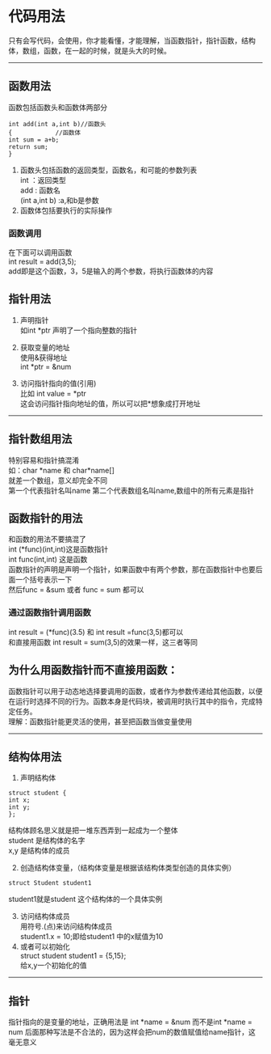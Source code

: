 # 代码用法  
只有会写代码，会使用，你才能看懂，才能理解，当函数指针，指针函数，结构体，数组，函数，在一起的时候，就是头大的时候。
***
## 函数用法  
函数包括函数头和函数体两部分  
~~~
int add(int a,int b)//函数头
{            //函数体
int sum = a+b;
return sum;
}
~~~
1. 函数头包括函数的返回类型，函数名，和可能的参数列表  
int ：返回类型  
add  : 函数名  
(int a,int b)  :a,和b是参数   
2. 函数体包括要执行的实际操作  
### 函数调用  
在下面可以调用函数  
int result = add(3,5);  
add即是这个函数，3，5是输入的两个参数，将执行函数体的内容  
	
	
	
	
	
## 指针用法  
1. 声明指针  
	如int  \*ptr 声明了一个指向整数的指针  
	
2. 获取变量的地址  
	使用&获得地址  
	int \*ptr = &num  
	
3. 访问指针指向的值(引用)  
	比如 int value = \*ptr  
	这会访问指针指向地址的值，所以可以把\*想象成打开地址  
	
	
	
	
	
***
## 指针数组用法  
特别容易和指针搞混淆  
如：char \*name 和 char\*name[]  
就差一个数组，意义却完全不同  
第一个代表指针名叫name 第二个代表数组名叫name,数组中的所有元素是指针  
	
	
## 函数指针的用法  
和函数的用法不要搞混了   
int (\*func)(int,int)这是函数指针  
int func(int,int) 这是函数  
函数指针的声明是声明一个指针，如果函数中有两个参数，那在函数指针中也要后面一个括号表示一下  
然后func = &sum 或者 func = sum 都可以  
### 通过函数指针调用函数  
int result = (\*func)(3.5) 和 int result =func(3,5)都可以  
和直接用函数 int result = sum(3,5)的效果一样，这三者等同  
## 为什么用函数指针而不直接用函数：
函数指针可以用于动态地选择要调用的函数，或者作为参数传递给其他函数，以便在运行时选择不同的行为。函数本身是代码块，被调用时执行其中的指令，完成特定任务。  
理解：函数指针能更灵活的使用，甚至把函数当做变量使用  
	
	
	

***
## 结构体用法  
1. 声明结构体  
~~~
struct student {
int x;
int y;
};
~~~
结构体顾名思义就是把一堆东西弄到一起成为一个整体  
student 是结构体的名字  
x,y 是结构体的成员  
	
2. 创造结构体变量，（结构体变量是根据该结构体类型创造的具体实例）
~~~
struct Student student1
~~~
student1就是student 这个结构体的一个具体实例  
	
3. 访问结构体成员  
用符号.(点)来访问结构体成员  
student1.x = 10;即给student1 中的x赋值为10  
4. 或者可以初始化  
	struct student student1 = {5,15};  
	给x,y一个初始化的值  
	
	
***
## 指针  
指针指向的是变量的地址，正确用法是 int \*name = &num 而不是int \*name = num
后面那种写法是不合法的，因为这样会把num的数值赋值给name指针，这毫无意义  
